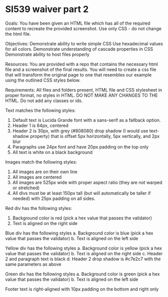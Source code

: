 # SI539 waiver part 2
Goals: 
You have been given an HTML file which has all of the required content to recreate the provided  screenshot. Use only CSS - do not change the html file.

Objectives: 
Demonstrate ability to write simple CSS
Use hexadecimal values for all colors.
Demonstrate understanding of cascade properties in CSS
Demonstrate ability to host files properly

Resources:
You are provided with a repo that contains the necessary html file and a screenshot of the final results.  You will need to create a css file that will transform the original page to one that resembles our example using the outlined CSS styles below. 

Requirements:
All files and folders present, HTML file and CSS stylesheet in proper format, no styles in HTML.  DO NOT MAKE ANY CHANGES TO THE HTML.  Do not add any classes or ids.

Text matches the following styles:
1. Default text is Lucida Grande font with a sans-serif as a fallback option.
2. Header 1 is 64px, centered
3. Header 2 is 30px, with grey (#808080) drop shadow (I would use text-shadow property) that is offset 5px horizontally, 5px vertically, and 2px blur
4. Paragraphs use 24px font and have 20px padding on the top only
5. All text is white on a black background

Images match the following styles:
1. All images are on their own line
2. All images are centered 
3. All images are 525px wide with proper aspect ratio (they are not warped or stretched)
4. All divs must be at least 150px tall (but will automatically be taller if needed) with 25px padding on all sides.

Red div has the following styles:
1. Background color is red (pick a hex value that passes the validator)
2. Text is aligned on the right side 

Blue div has the following styles
a.     Background color is blue (pick a hex value that passes the validator)
b.     Text is aligned on the left side

Yellow div has the following styles
a.     Background color is yellow (pick a hex value that passes the validator)
b.     Text is aligned on the right side
c.     Header 2 and paragraph text is black
d.     Header 2 drop shadow is #c7e2c7 with the same parameters as above

Green div has the following styles
a.     Background color is green (pick a hex value that passes the validator)
b.     Text is aligned on the left side

Footer text is right-aligned with 10px padding on the bottom and right only

